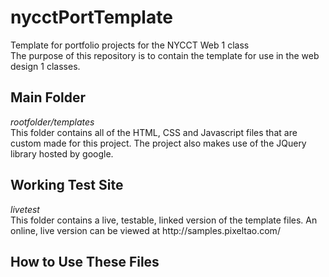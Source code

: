 # nycctPortTemplate
Template for portfolio projects for the NYCCT Web 1 class<br>
The purpose of this repository is to contain the template for use in the web design 1 classes.<br>


<h2>Main Folder</h2>
<em>rootfolder/templates</em><br>
This folder contains all of the HTML, CSS and Javascript files that are custom made for this project. The project also makes use of the JQuery library hosted by google. 
<h2>Working Test Site</h2>
<em>livetest</em><br>
This folder contains a live, testable, linked version of the template files. An online, live version can be viewed at http://samples.pixeltao.com/
<h2>How to Use These Files</h2>

